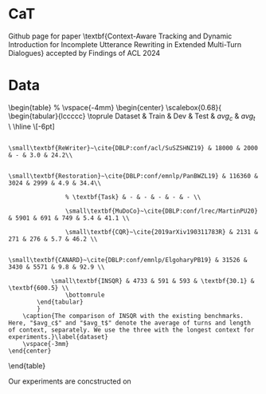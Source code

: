 # CaT

Github page for paper \textbf{Context-Aware Tracking and Dynamic Introduction for Incomplete Utterance Rewriting in Extended Multi-Turn Dialogues} accepted by Findings of ACL 2024

# Data

\begin{table}
% \vspace{-4mm}
		\begin{center}
            \scalebox{0.68}{
				\begin{tabular}{lccccc}
					\toprule
					Dataset & Train & Dev & Test & $avg_c$ & $avg_t$ \\
					\hline
					\\[-6pt]

                    \small\textbf{ReWriter}~\cite{DBLP:conf/acl/SuSZSHNZ19} & 18000 & 2000 & - & 3.0 & 24.2\\
                    
					\small\textbf{Restoration}~\cite{DBLP:conf/emnlp/PanBWZL19} & 116360 & 3024 & 2999 & 4.9 & 34.4\\

                    % \textbf{Task} & - & - & - & - & - \\

                    \small\textbf{MuDoCo}~\cite{DBLP:conf/lrec/MartinPU20} & 5901 & 691 & 749 & 5.4 & 41.1 \\
                    
                    \small\textbf{CQR}~\cite{2019arXiv190311783R} & 2131 & 271 & 276 & 5.7 & 46.2 \\
                    
					\small\textbf{CANARD}~\cite{DBLP:conf/emnlp/ElgoharyPB19} & 31526 & 3430 & 5571 & 9.8 & 92.9 \\
                    
				\small\textbf{INSQR} & 4733 & 591 & 593 & \textbf{30.1} & \textbf{600.5} \\
					\bottomrule
			\end{tabular}
			}
		\caption{The comparison of INSQR with the existing benchmarks. Here, "$avg_c$" and "$avg_t$" denote the average of turns and length of context, separately. We use the three with the longest context for experiments.}\label{dataset}
        \vspace{-3mm}
	\end{center}
\end{table}

Our experiments are concstructed on 
